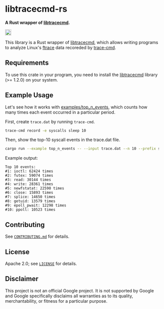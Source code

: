 # libtracecmd-rs
**A Rust wrapper of [libtracecmd](https://github.com/rostedt/trace-cmd/tree/master/lib/trace-cmd).**

[<img alt="build status" src="https://img.shields.io/github/actions/workflow/status/google/libtracecmd-rs/build.yml?branch=main&style=for-the-badge" height="20">](https://github.com/google/libtracecmd-rs/actions?query=branch%3Amain)

This library is a Rust wrapper of [libtracecmd](https://www.trace-cmd.org/Documentation/libtracecmd/),
which allows writing programs to analyze Linux's [ftrace](https://docs.kernel.org/trace/ftrace.html)
data recoreded by [trace-cmd](https://github.com/rostedt/trace-cmd).

## Requirements

To use this crate in your program, you need to install the [libtracecmd](https://github.com/rostedt/trace-cmd) library (>= 1.2.0) on your system.

## Example Usage

Let's see how it works with [examples/top_n_events](https://github.com/google/libtracecmd-rs/blob/main/examples/top_n_events.rs),
which counts how many times each event occurred in a particular period.

First, create `trace.dat` by running `trace-cmd`.

```sh
trace-cmd record -e syscalls sleep 10
```

Then, show the top-10 syscall events in the trace.dat file.

```sh
cargo run --example top_n_events -- --input trace.dat --n 10 --prefix sys_enter_
```

Example output:

```
Top 10 events:
#1: ioctl: 62424 times
#2: futex: 59074 times
#3: read: 30144 times
#4: write: 28361 times
#5: newfstatat: 22590 times
#6: close: 15893 times
#7: splice: 14650 times
#8: getuid: 13579 times
#9: epoll_pwait: 12298 times
#10: ppoll: 10523 times
```

## Contributing

See [`CONTRIBUTING.md`](CONTRIBUTING.md) for details.

## License

Apache 2.0; see [`LICENSE`](LICENSE) for details.

## Disclaimer

This project is not an official Google project. It is not supported by
Google and Google specifically disclaims all warranties as to its quality,
merchantability, or fitness for a particular purpose.
